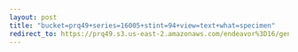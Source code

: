 ```yaml
---
layout: post
title: "bucket=prq49+series=16005+stint=94+view=text+what=specimen"
redirect_to: https://prq49.s3.us-east-2.amazonaws.com/endeavor%3D16/genomes/stage%3D0%2Bwhat%3Dgenerated/stint%3D94/series%3D16005/a%3Dgenome%2Bcriteria%3Dabundance%2Bmorph%3Dwildtype%2Bproc%3D0%2Bseries%3D16005%2Bstint%3D94%2Bthread%3D0%2Bvariation%3Dmaster%2Bext%3D.json.gz
---
```

